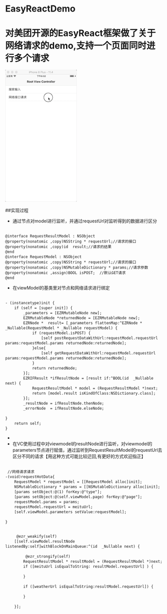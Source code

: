 # EasyReactDemo

# 对美团开源的EasyReact框架做了关于网络请求的demo,支持一个页面同时进行多个请求


![image](https://github.com/cheniOS/EasyReactDemo/blob/master/yulan.gif)

##实现过程
* 通过节点对model进行监听，并通过requestUrl对监听得到的数据进行区分
<pre><code>
@interface RequestResultModel : NSObject
@property(nonatomic ,copy)NSString * requestUrl;//请求的接口
@property(nonatomic ,copy)id  result;//请求的结果
@end
@interface RequestModel : NSObject
@property(nonatomic ,copy)NSString * requestUrl;//请求的接口
@property(nonatomic ,copy)NSMutableDictionary * params;//请求参数
@property(nonatomic ,assign)BOOL isPOST;  //默认GET请求
@end
</code></pre>

* 在viewModel的基类里对节点和网络请求进行绑定
<pre><code>
- (instancetype)init {
    if (self = [super init]) {
        _parameters = [EZRMutableNode new];
        EZRMutableNode *returnedNode = [EZRMutableNode new];
        EZRNode *  result= [_parameters flattenMap:^EZRNode * _Nullable(RequestModel * _Nullable requestModel) {
            if (requestModel.isPOST) {
                [self postRequestDataWithUrl:requestModel.requestUrl params:requestModel.params returnedNode:returnedNode];
            }else{
                [self getRequestDataWithUrl:requestModel.requestUrl params:requestModel.params returnedNode:returnedNode];
            }
            return returnedNode;
        }];
        EZRIFResult *ifResultNode = [result if:^BOOL(id  _Nullable next) {
            RequestResultModel * model = (RequestResultModel *)next;
            return [model.result isKindOfClass:NSDictionary.class];
        }];
        _resultNode = ifResultNode.thenNode;
        _errorNode  = ifResultNode.elseNode;
  
}
    return self;
}
</code></pre>
 *
 * 在VC使用过程中对viewmodel的resultNode进行监听，对viewmodel的parameters节点进行赋值，通过监听到RequestResultModel的requestUrl去区分不同的请求【用这种方式可能比较迂回,有更好的方式欢迎指正】
  <pre><code>
 //网络请求请求
-(void)requestHotData{
    RequestModel * requestModel = [[RequestModel alloc]init];
    NSMutableDictionary * params = [[NSMutableDictionary alloc]init];
    [params setObject:@(1) forKey:@"type"];
    [params setObject:@(self.viewModel.page) forKey:@"page"];
    requestModel.params = params;
    requestModel.requestUrl = meituUrl;
    [self.viewModel.parameters setValue:requestModel];
 
}
</code></pre>
 <pre><code>
     @ezr_weakify(self)
    [[self.viewModel.resultNode listenedBy:self]withBlockOnMainQueue:^(id  _Nullable next) {
        
         @ezr_strongify(self)
        RequestResultModel * resultModel = (RequestResultModel *)next;
        if ([meituUrl isEqualToString: resultModel.requestUrl] ) {
          
        }
 
        if ([weatherUrl isEqualToString:resultModel.requestUrl]) {
          
        }

    }];
</code></pre>
